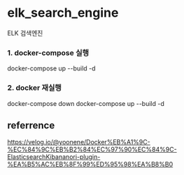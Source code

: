 # elk_search_engine
ELK 검색엔진

### 1. docker-compose 실행
   docker-compose up --build -d

### 2. docker 재실행
   docker-compose down
   docker-compose up --build -d

## referrence
https://velog.io/@yoonene/Docker%EB%A1%9C-%EC%84%9C%EB%B2%84%EC%97%90%EC%84%9C-ElasticsearchKibananori-plugin-%EA%B5%AC%EB%8F%99%ED%95%98%EA%B8%B0
